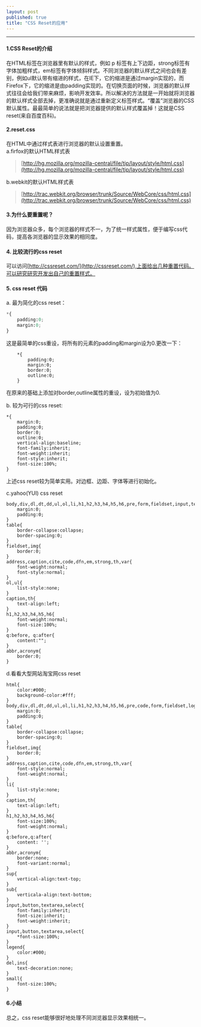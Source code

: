 ```yaml
---
layout: post
published: true
title: "CSS Reset的应用"
---
```


-----------------------------------------------------------

#### 1.CSS Reset的介绍
在HTML标签在浏览器里有默认的样式，例如 p 标签有上下边距，strong标签有字体加粗样式，em标签有字体倾斜样式。不同浏览器的默认样式之间也会有差别，例如ul默认带有缩进的样式，在IE下，它的缩进是通过margin实现的，而Firefox下，它的缩进是由padding实现的。在切换页面的时候，浏览器的默认样式往往会给我们带来麻烦，影响开发效率。所以解决的方法就是一开始就将浏览器的默认样式全部去掉，更准确说就是通过重新定义标签样式。“覆盖”浏览器的CSS默认属性。最最简单的说法就是把浏览器提供的默认样式覆盖掉！这就是CSS reset(来自百度百科)。

#### 2.reset.css
在HTML中通过样式表进行浏览器的默认设置重置。    
a.firfox的默认HTML样式表   
>[http://hg.mozilla.org/mozilla-central/file/tip/layout/style/html.css](http://hg.mozilla.org/mozilla-central/file/tip/layout/style/html.css)   
  
b.webkit的默认HTML样式表
>[http://trac.webkit.org/browser/trunk/Source/WebCore/css/html.css](http://trac.webkit.org/browser/trunk/Source/WebCore/css/html.css)

#### 3.为什么要重置呢？
因为浏览器众多，每个浏览器的样式不一，为了统一样式属性，便于编写css代码，提高各浏览器的显示效果的相同度。   

#### 4. 比较流行的css reset
可以访问[http://cssreset.com/](http://cssreset.com/),上面给出几种重置代码。可以研究研究开发出自己的重置样式。

#### 5. css reset 代码
a. 最为简化的css reset：
```python
*{
	padding:0;
	margin:0;
}
```
这是最简单的css重设，将所有的元素的padding和margin设为0.更改一下：
```
    *{
	    padding:0;
	    margin:0;
	    border:0;
	    outline:0;
    }
```
在原来的基础上添加对border,outline属性的重设，设为初始值为0.

b. 较为可行的css reset:
```
*{
    margin:0;
    padding:0;
    border:0;
    outline:0;
    vertical-align:baseline;
    font-family:inherit;
    font-weight:inherit;
    font-style:inherit;
    font-size:100%;
}
```
上述css reset较为简单实用。对边框、边距、字体等进行初始化。

c.yahoo(YUI) css reset
```
body,div,dl,dt,dd,ul,ol,li,h1,h2,h3,h4,h5,h6,pre,form,fieldset,input,textarea,p,blockquote,th,td{
    margin:0;
    padding:0;
}
table{
    border-collapse:collapse;
    border-spacing:0;
}
fieldset,img{
    border:0;
}
address,caption,cite,code,dfn,em,strong,th,var{
    font-weight:normal;
    font-style:normal;
}
ol,ul{
    list-style:none;
}
caption,th{
    text-align:left;
}
h1,h2,h3,h4,h5,h6{
    font-weight:normal;
    font-size:100%;
}
q:before, q:after{
    content:"";
}
abbr,acronym{
    border:0;
}
```

d.看看大型网站淘宝网css reset
```
html{
    color:#000;
    background-color:#fff;
}
body,div,dl,dt,dd,ul,ol,li,h1,h2,h3,h4,h5,h6,pre,code,form,fieldset,logend,input,button,textarea,p,blockquote,th,td{
    margin:0;
    padding:0;
}
table{
    border-collapse:collapse;
    border-spacing:0;
}
fieldset,img{
    border:0;
}
address,caption,cite,code,dfn,em,strong,th,var{
    font-style:normal;
    font-weight:normal;
}
li{
    list-style:none;
}
caption,th{
    text-align:left;
}
h1,h2,h3,h4,h5,h6{
    font-size:100%;
    font-weight:normal;
}
q:before,q:after{
    content: '';
}
abbr,acronym{
    border:none;
    font-variant:normal;
}
sup{
    vertical-align:text-top;
}
sub{
    verticala-align:text-bottom;
}
input,button,textarea,select{
    font-family:inherit;
    font-size:inherit;
    font-weight:inherit;
}
input,button,textarea,select{
    *font-size:100%;
}
legend{
    color:#000;
}
del,ins{
    text-decoration:none;
}
small{
    font-size:100%;
}
```

#### 6.小结
总之，css reset能够很好地处理不同浏览器显示效果相统一。
